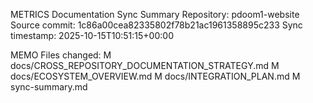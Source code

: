 METRICS Documentation Sync Summary
Repository: pdoom1-website
Source commit: 1c86a00cea82335802f78b21ac1961358895c233
Sync timestamp: 2025-10-15T10:51:15+00:00

MEMO Files changed:
   M docs/CROSS_REPOSITORY_DOCUMENTATION_STRATEGY.md
   M docs/ECOSYSTEM_OVERVIEW.md
   M docs/INTEGRATION_PLAN.md
   M sync-summary.md
